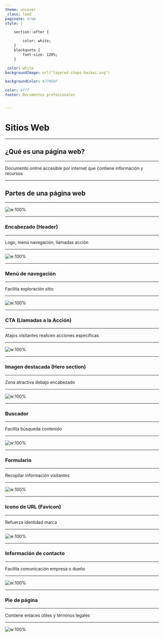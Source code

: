 ```yaml
---
theme: uncover
_class: lead
paginate: true
style: |

    section::after {

        color: white; 
    }
    blockquote {
        font-size: 120%;
    }

_color: white
backgroundImage: url("layered-steps-haikei.svg")

backgroundColor: #27060F

color: #fff
footer: Documentos profesionales


---
```




# Sitios Web

---

## ¿Qué es una página web?

---

Documento online accesible por internet que contiene información y recursos

---

## Partes de una página web

---

![w:100%](partes-estructura-header-bot-footer.jpg)

---

### Encabezado (Header)

---

Logo, menú navegación, llamadas acción

---

![w:100%](header-block-creador-de-sitios-web.jpg)

---

### Menú de navegación

---

Facilita exploración sitio

---

![w:100%](sddefault.jpg)

---

### CTA (Llamadas a la Acción)

---

Atajos visitantes realicen acciones específicas

---

![w:100%](ejemplo-call-to-action-nike.png)

---

### Imagen destacada (Hero section)

---

Zona atractiva debajo encabezado

---

![w:100%](Screenshot_1.jpg)

---

### Buscador

---

Facilita búsqueda contenido

---

![w:100%](buscador-productos-amazon.jpg)

---

### Formulario

---

Recopilar información visitantes

---

![w:100%](para-que-sirve-un-formulario-web.png)

---

### Icono de URL (Favicon)

---

Refuerza identidad marca

---

![w:100%](favicon.jpg)

---

### Información de contacto

---

Facilita comunicación empresa o dueño

---

![w:100%](paginacontacto9bd.webp)

---

### Pie de página

---

Contiene enlaces útiles y términos legales

---

![w:100%](website-footer-creador-de-sitios-web.png)
<!-- ### Creación con Google Sites

---

Acceso plataforma: Google Sites Google Drive. Comparación métodos acceso.

---

### Elección de Plantilla

---

Plantillas predefinidas diferentes tipos proyectos. Consejos elección plantilla adecuada.

---

### Título de la Web

---

Ubicación personalización título web. Importancia incluir logotipo imagen marca.

---

### Estructura y Páginas de la Web

---

Organización contenido: estructura páginas. Panel edición creación nuevas páginas.

---

### Opciones de Edición y Maquetación en Google Sites

---

Herramientas maquetación disponibles. Ejemplos elementos insertar web.

---

### Configuración de Google Sites

---

Acceso configuración panel edición. Personalización aspectos navegación, color logo.

---

### FAQs o Preguntas Frecuentes

---

Respuestas dudas comunes creación sitios web Google Sites.

---
 -->
